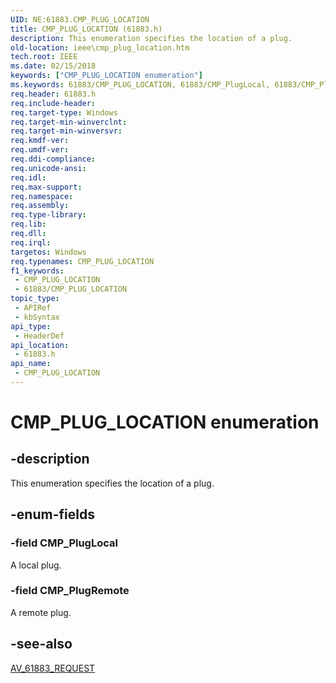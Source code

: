 ```yaml
---
UID: NE:61883.CMP_PLUG_LOCATION
title: CMP_PLUG_LOCATION (61883.h)
description: This enumeration specifies the location of a plug.
old-location: ieee\cmp_plug_location.htm
tech.root: IEEE
ms.date: 02/15/2018
keywords: ["CMP_PLUG_LOCATION enumeration"]
ms.keywords: 61883/CMP_PLUG_LOCATION, 61883/CMP_PlugLocal, 61883/CMP_PlugRemote, CMP_PLUG_LOCATION, CMP_PLUG_LOCATION enumeration [Buses], CMP_PlugLocal, CMP_PlugRemote, IEEE.cmp_plug_location
req.header: 61883.h
req.include-header: 
req.target-type: Windows
req.target-min-winverclnt: 
req.target-min-winversvr: 
req.kmdf-ver: 
req.umdf-ver: 
req.ddi-compliance: 
req.unicode-ansi: 
req.idl: 
req.max-support: 
req.namespace: 
req.assembly: 
req.type-library: 
req.lib: 
req.dll: 
req.irql: 
targetos: Windows
req.typenames: CMP_PLUG_LOCATION
f1_keywords:
 - CMP_PLUG_LOCATION
 - 61883/CMP_PLUG_LOCATION
topic_type:
 - APIRef
 - kbSyntax
api_type:
 - HeaderDef
api_location:
 - 61883.h
api_name:
 - CMP_PLUG_LOCATION
---
```


# CMP_PLUG_LOCATION enumeration


## -description

This enumeration specifies the location of a plug.

## -enum-fields

### -field CMP_PlugLocal

A local plug.

### -field CMP_PlugRemote

A remote plug.

## -see-also

<a href="/windows-hardware/drivers/ddi/61883/ns-61883-_av_61883_request">AV_61883_REQUEST</a>

